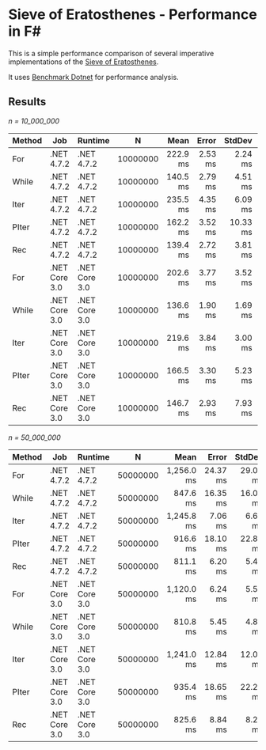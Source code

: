 
Sieve of Eratosthenes - Performance in F#
===

This is a simple performance comparison of several imperative implementations of the
[Sieve of Eratosthenes](https://en.wikipedia.org/wiki/Sieve_of_Eratosthenes).

It uses [Benchmark Dotnet](https://github.com/dotnet/BenchmarkDotNet) for performance analysis.

Results
---

*n = 10_000_000*

| Method |           Job |       Runtime |         N |       Mean |    Error |   StdDev |     Median |
|------- |-------------- |-------------- |---------- |-----------:|---------:|---------:|-----------:|
|    For |    .NET 4.7.2 |    .NET 4.7.2 |  10000000 |   222.9 ms |  2.53 ms |  2.24 ms |   223.3 ms |
|  While |    .NET 4.7.2 |    .NET 4.7.2 |  10000000 |   140.5 ms |  2.79 ms |  4.51 ms |   139.7 ms |
|   Iter |    .NET 4.7.2 |    .NET 4.7.2 |  10000000 |   235.5 ms |  4.35 ms |  6.09 ms |   234.2 ms |
|  PIter |    .NET 4.7.2 |    .NET 4.7.2 |  10000000 |   162.2 ms |  3.52 ms | 10.33 ms |   162.9 ms |
|    Rec |    .NET 4.7.2 |    .NET 4.7.2 |  10000000 |   139.4 ms |  2.72 ms |  3.81 ms |   138.2 ms |
|    For | .NET Core 3.0 | .NET Core 3.0 |  10000000 |   202.6 ms |  3.77 ms |  3.52 ms |   203.2 ms |
|  While | .NET Core 3.0 | .NET Core 3.0 |  10000000 |   136.6 ms |  1.90 ms |  1.69 ms |   137.0 ms |
|   Iter | .NET Core 3.0 | .NET Core 3.0 |  10000000 |   219.6 ms |  3.84 ms |  3.00 ms |   220.4 ms |
|  PIter | .NET Core 3.0 | .NET Core 3.0 |  10000000 |   166.5 ms |  3.30 ms |  5.23 ms |   166.8 ms |
|    Rec | .NET Core 3.0 | .NET Core 3.0 |  10000000 |   146.7 ms |  2.93 ms |  7.93 ms |   144.1 ms |


*n = 50_000_000*

| Method |           Job |       Runtime |         N |       Mean |    Error |   StdDev |     Median |
|------- |-------------- |-------------- |---------- |-----------:|---------:|---------:|-----------:|
|    For |    .NET 4.7.2 |    .NET 4.7.2 |  50000000 | 1,256.0 ms | 24.37 ms | 29.01 ms | 1,254.0 ms |
|  While |    .NET 4.7.2 |    .NET 4.7.2 |  50000000 |   847.6 ms | 16.35 ms | 16.06 ms |   850.2 ms |
|   Iter |    .NET 4.7.2 |    .NET 4.7.2 |  50000000 | 1,245.8 ms |  7.06 ms |  6.60 ms | 1,245.5 ms |
|  PIter |    .NET 4.7.2 |    .NET 4.7.2 |  50000000 |   916.6 ms | 18.10 ms | 22.89 ms |   918.0 ms |
|    Rec |    .NET 4.7.2 |    .NET 4.7.2 |  50000000 |   811.1 ms |  6.20 ms |  5.49 ms |   809.7 ms |
|    For | .NET Core 3.0 | .NET Core 3.0 |  50000000 | 1,120.0 ms |  6.24 ms |  5.53 ms | 1,118.9 ms |
|  While | .NET Core 3.0 | .NET Core 3.0 |  50000000 |   810.8 ms |  5.45 ms |  4.83 ms |   810.9 ms |
|   Iter | .NET Core 3.0 | .NET Core 3.0 |  50000000 | 1,241.0 ms | 12.84 ms | 12.01 ms | 1,238.6 ms |
|  PIter | .NET Core 3.0 | .NET Core 3.0 |  50000000 |   935.4 ms | 18.65 ms | 22.20 ms |   939.0 ms |
|    Rec | .NET Core 3.0 | .NET Core 3.0 |  50000000 |   825.6 ms |  8.84 ms |  8.27 ms |   822.5 ms |

